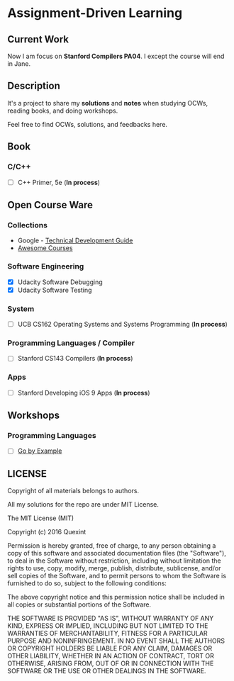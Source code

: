 # Assignment-Driven Learning

## Current Work

Now I am focus on **Stanford Compilers PA04**. I except the course will end in Jane.

## Description

It's a project to share my **solutions** and **notes** when studying OCWs, reading books, and doing workshops.

Feel free to find OCWs, solutions, and feedbacks here.

## Book

### C/C++

- [ ] C++ Primer, 5e (**In process**)

## Open Course Ware

### Collections

- Google - [Technical Development Guide](https://www.google.com.tw/about/careers/students/guide-to-technical-development.html)
- [Awesome Courses](https://github.com/prakhar1989/awesome-courses)

### Software Engineering

- [x] Udacity Software Debugging
- [x] Udacity Software Testing

### System

- [ ] UCB CS162 Operating Systems and Systems Programming (**In process**)

### Programming Languages / Compiler

- [ ] Stanford CS143 Compilers (**In process**)

### Apps

- [ ] Stanford Developing iOS 9 Apps (**In process**)

## Workshops

### Programming Languages

- [ ] [Go by Example](https://gobyexample.com)

## LICENSE

Copyright of all materials belongs to authors.

All my solutions for the repo are under MIT License.

The MIT License (MIT)

Copyright (c) 2016 Quexint

Permission is hereby granted, free of charge, to any person obtaining a copy
of this software and associated documentation files (the "Software"), to deal
in the Software without restriction, including without limitation the rights
to use, copy, modify, merge, publish, distribute, sublicense, and/or sell
copies of the Software, and to permit persons to whom the Software is
furnished to do so, subject to the following conditions:

The above copyright notice and this permission notice shall be included in all
copies or substantial portions of the Software.

THE SOFTWARE IS PROVIDED "AS IS", WITHOUT WARRANTY OF ANY KIND, EXPRESS OR
IMPLIED, INCLUDING BUT NOT LIMITED TO THE WARRANTIES OF MERCHANTABILITY,
FITNESS FOR A PARTICULAR PURPOSE AND NONINFRINGEMENT. IN NO EVENT SHALL THE
AUTHORS OR COPYRIGHT HOLDERS BE LIABLE FOR ANY CLAIM, DAMAGES OR OTHER
LIABILITY, WHETHER IN AN ACTION OF CONTRACT, TORT OR OTHERWISE, ARISING FROM,
OUT OF OR IN CONNECTION WITH THE SOFTWARE OR THE USE OR OTHER DEALINGS IN THE
SOFTWARE.
